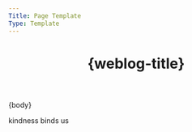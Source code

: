 ```yaml
---
Title: Page Template
Type: Template
---
```


<!DOCTYPE html>
<html lang="en">
<head>
<title>{post-title}{separator}{weblog-title}</title>
<meta charset="utf-8">
<link rel="icon" type="image/x-icon" href="https://raw.githubusercontent.com/george-probably/Probably.fm/main/favicon.png">
<meta name="viewport" content="width=device-width, initial-scale=1">
<meta name="theme-color" content="#288cf0">
<meta name="apple-mobile-web-app-status-bar-style" content="#288cf0">
<link rel="stylesheet" type="text/css" href="/style.css">
<style>
@import url('https://static.omg.lol/type/font-honey.css');
@import url('https://static.omg.lol/type/fontawesome-free/css/all.css');
@import url('https://fonts.bunny.net/css?family=open-sans:500,800&display=swap');
:root {
    --foreground: #000;
    --background: #e9ebf0;
    --link: #d92b45;
    --unimportant: #000;
    --articleBG: #1c62a8;
    --articleBorder: #083e73;
}

@media (prefers-color-scheme: dark){
    :root {
    --foreground: #000;
    --background: #e9ebf0;
    --link: #d92b45;
    --unimportant: #000;
    --articleBG: #1c62a8;
    --articleBorder: #288cf0;
    }
}
</style>
</head>

<body>

<header><h1 class="weblog-title"><a style="text-decoration:none; border-bottom:0px" href="{base-path}"><i class="fa-solid fa-heart"></i> {weblog-title}</a></h1></header>

<main>

<div class="flex-column">

<div class="box">
{body}
</div>
</div>

</main>

</main>
<footer>
<p>kindness binds us</p>
</footer>
</body>
</html>
